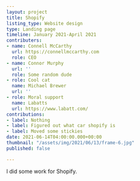 ```yaml
---
layout: project
title: Shopify
listing_type: Website design
type: Landing page
timeline: January 2021-April 2021
contributers:
- name: Connell McCarthy
  url: https://connellmccarthy.com
  role: CEO
- name: Connor Murphy
  url: ''
  role: Some random dude
- role: Cool cat
  name: Michael Brewer
  url: ''
- role: Moral support
  name: Labatts
  url: https://www.labatt.com/
contributions:
- label: Nothing
- label: Figured out what car shopify is
- label: Moved some stickies
date: 2021-06-14T04:00:00.000+00:00
thumbnail: "/assets/img/2021/06/13/frame-6.jpg"
published: false

---
```

I did some work for Shopify.